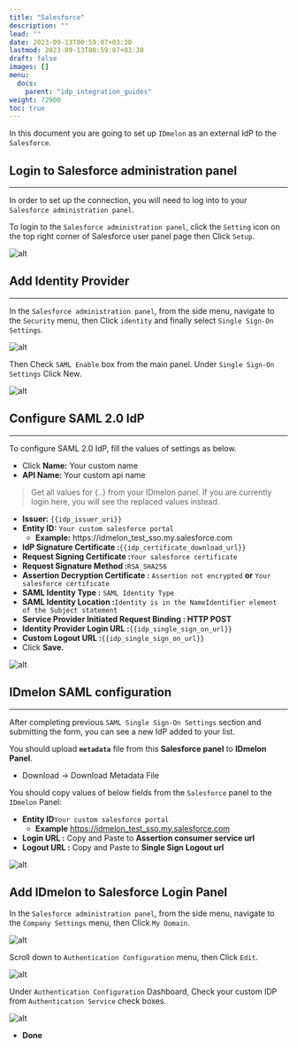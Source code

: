 ```yaml
---
title: "Salesforce"
description: ""
lead: ""
date: 2023-09-13T00:59:07+03:30
lastmod: 2023-09-13T00:59:07+03:30
draft: false
images: []
menu:
  docs:
    parent: "idp_integration_guides"
weight: 72900
toc: true
---
```


In this document you are going to set up `IDmelon` as an external IdP to the `Salesforce`.

## Login to  Salesforce administration panel

---

In order to set up the connection, you will need to log into to your `Salesforce administration panel`.

To login to the `Salesforce administration panel`, click the `Setting` icon on the top right corner of Salesforce user panel page then Click `Setup`.

![alt](/images/vendor/sso/salesforce_dashboard_01.png)

## Add Identity Provider

---

In the `Salesforce administration panel`, from the side menu, navigate to the `Security` menu, then Click `identity` and finally select `Single Sign-On Settings`.

![alt](/images/vendor/sso/salesforce_dashboard_02.png)

Then Check `SAML Enable` box from the main panel.
Under `Single Sign-On Settings` Click New.

![alt](/images/vendor/sso/salesforce_dashboard_03.png)

## Configure SAML 2.0 IdP

---

To configure SAML 2.0 IdP, fill the values of settings as below.

- Click **Name:** Your custom name
- **API Name:** Your custom api name

> Get all values for {..} from your IDmelon panel.
> If you are currently login here, you will see the replaced values instead.

- **Issuer:** `{{idp_issuer_uri}}`
- **Entity ID:** `Your custom salesforce portal`
  - **Example:** https://idmelon\_test\_sso.my.salesforce.com
- **IdP Signature Certificate :**`{{idp_certificate_download_url}}`
- **Request Signing Certificate :**`Your salesforce certificate`
- **Request Signature Method :**`RSA_SHA256`
- **Assertion Decryption Certificate :** `Assertion not encrypted` **or** `Your salesforce certificate`
- **SAML Identity Type :** `SAML Identity Type`
- **SAML Identity Location :**`Identity is in the NameIdentifier element of the Subject statement`
- **Service Provider Initiated Request Binding : HTTP POST**
- **Identity Provider Login URL :**`{{idp_single_sign_on_url}}`
- **Custom Logout URL :**`{{idp_single_sign_on_url}}`
- Click **Save.**

![alt](/images/vendor/sso/salesforce_dashboard_04.png)

## IDmelon SAML configuration

---

After completing previous `SAML Single Sign-On Settings` section and submitting the form, you can see a new IdP added to your list.

You should upload **`metadata`** file from this **Salesforce panel** to **IDmelon Panel**.

- Download -> Download Metadata File

You should copy values of below fields from the `Salesforce` panel to the `IDmelon` Panel:

- **Entity ID**`Your custom salesforce portal`
  - **Example** https://idmelon_test_sso.my.salesforce.com
- **Login URL :** Copy and Paste to **Assertion consumer service url**
- **Logout URL :** Copy and Paste to **Single Sign Logout url**

![alt](/images/vendor/sso/salesforce_dashboard_05.png)

## Add IDmelon to Salesforce Login Panel

In the `Salesforce administration panel`, from the side menu, navigate to the `Company Settings` menu, then Click `My Domain`.

![alt](/images/vendor/sso/salesforce_dashboard_06.png)

Scroll down to `Authentication Configuration` menu, then Click `Edit`.

![alt](/images/vendor/sso/salesforce_dashboard_07.png)

Under `Authentication Configuration` Dashboard, Check your custom IDP from `Authentication Service` check boxes.

![alt](/images/vendor/sso/salesforce_dashboard_08.png)

- **Done**
